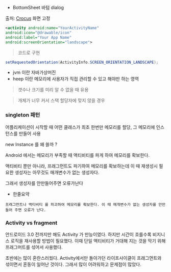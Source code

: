 
- BottomSheet 바텀 dialog


출처:  [Crocus](https://www.crocus.co.kr/1672?category=22652) 화면 고정

```xml
<activity android:name="YourActivityName" 
android:icon="@drawable/icon"
android:label="Your App Name" 
android:screenOrientation="landscape">
```
> 코드로 구현
``` java
setRequestedOrientation(ActivityInfo.SCREEN_ORIENTATION_LANDSCAPE);
```


- jvm 이란 자바가상머진
- heep 이란 메모리에 사용자가 직접 관리할 수 있고 해야만 하는 영역
> 갯수나 크기를 미리 알 수 없을 때 유용

> 개체가 너무 커서 스택 할당자에 맞지 않을 경우
  
  ### **singleton** 패턴

  어플리케이션이 시작할 때 어떤 클래스가 최초 한번만 메모리를 할당, 그 메모리에 인스턴스를 만들어 사용

  new Instance 를 왜 쓸까 ?

  Android 에서는 메모리가 부족할 때 액티비티를 파게 하여 메모리를 확보한다.

  액티비티 뿐만 아니라, 프래그먼트도 파기하여 메모리를 확보하는데 
  이 때 재생성시 필요한 생성자는 아무것도 매개변수가 없는 생성자다.

   그래서 생성자를 안만들어주면 오류가난다

  - 한줄요약
  ~~~
  프래그먼트나 액티비티 를 파괴하여 메모리를 확보한다. 이 때 매개변수가 없는 생성자를 안만들어 주면 오류가 난다.
  ~~~

  ### Activity vs fragment

  안드로이드 3.0 전까지만 해도 Activity 가 만능이였다. 하지만 시간이 흐를수록 비지니스 로직을 재사용할 방법이 필요했다. 이때 단일 액티비티가 거대해 지는 것을 막기 위해 프래그머트를 섞어서 사용했다.

  초반에는 많이 혼란스러웠다. Activity에서만 돌아가던 라이프사이클이 프래그먼트와 섞이면서 혼동이 일어난 것이다. 그래서 많이 어려워하고 문제점이 많았다.